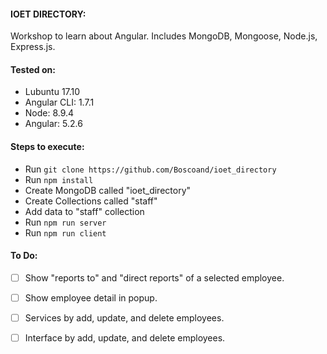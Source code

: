 #### IOET DIRECTORY:
Workshop to learn about Angular. Includes MongoDB, Mongoose, Node.js, Express.js.

#### Tested on:
* Lubuntu 17.10
* Angular CLI: 1.7.1
* Node: 8.9.4
* Angular: 5.2.6

#### Steps to execute:
* Run `git clone https://github.com/Boscoand/ioet_directory`
* Run `npm install`
* Create MongoDB called "ioet_directory"
* Create Collections called "staff"
* Add data to "staff" collection
* Run `npm run server`
* Run `npm run client`

#### To Do:
- [ ] Show "reports to" and "direct reports" of a selected employee. 
- [ ] Show employee detail in popup.
- [ ] Services by add, update, and delete employees.
- [ ] Interface by add, update, and delete employees.


